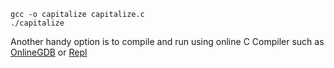 ```console
gcc -o capitalize capitalize.c
./capitalize
```
Another handy option is to compile and run using online C Compiler such as [OnlineGDB][5] or [Repl][6]

[5]: https://www.onlinegdb.com/
[6]: https://replit.com/languages/c
